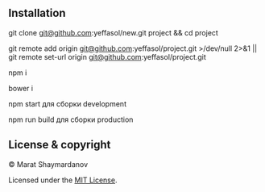 ## Installation

git clone git@github.com:yeffasol/new.git project && cd project

git remote add origin git@github.com:yeffasol/project.git >/dev/null 2>&1 || git remote set-url origin git@github.com:yeffasol/project.git

npm i

bower i

npm start для сборки development

npm run build для сборки production

## License & copyright

© Marat Shaymardanov

Licensed under the [MIT License](LICENSE).
